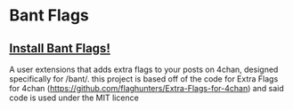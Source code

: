 # Bant Flags
## [Install Bant Flags!](https://github.com/bantflags/bantflags/raw/master/bantflags.user.js)

A user extensions that adds extra flags to your posts on 4chan, designed specifically for /bant/. this project is based off of the code for Extra Flags for 4chan (https://github.com/flaghunters/Extra-Flags-for-4chan) and said code is used under the MIT licence
